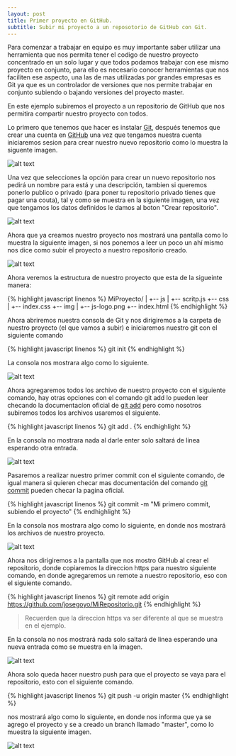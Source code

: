 ```yaml
---
layout: post
title: Primer proyecto en GitHub.
subtitle: Subir mi proyecto a un reposotorio de GitHub con Git.
---
```


Para comenzar a trabajar en equipo es muy importante saber utilizar una herramienta que nos permita
tener el codigo de nuestro proyecto concentrado en un solo lugar y que todos podamos trabajar con ese 
mismo proyecto en conjunto, para ello es necesario conocer herramientas que nos faciliten ese aspecto,
una las de mas utilizadas por grandes empresas es Git ya que es un controlador de versiones que nos permite
trabajar en conjunto subiendo o bajando versiones del proyecto master.

En este ejemplo subiremos el proyecto a un repositorio de GitHub que nos permitira compartir nuestro proyecto
con todos.

Lo primero que tenemos que hacer es instalar [Git](https://git-scm.com/downloads), después tenemos que crear
una cuenta en [GitHub](https://github.com) una vez que tengamos nuestra cuenta iniciaremos sesion para crear 
nuestro nuevo repositorio como lo muestra la siguente imagen.

![alt text](../img/GitProject/newrepo.png)

Una vez que selecciones la opción para crear un nuevo repositorio nos pedirá un nombre para está
y una descripción, tambien si queremos ponerlo publico o privado (para poner tu repositorio
privado tienes que pagar una couta), tal y como se muestra en la siguiente imagen, una vez que tengamos los datos definidos le damos al boton "Crear repositorio".

![alt text](../img/GitProject/namerep.png)

Ahora que ya creamos nuestro proyecto nos mostrará una pantalla como lo muestra la siguiente imagen, si nos
ponemos a leer un poco un ahí mismo nos dice como subir el proyecto a nuestro repositorio creado.

![alt text](../img/GitProject/3repoCreado.png)

Ahora veremos la estructura de nuestro proyecto que esta de la sigueinte manera:

{% highlight javascript linenos %}
MiProyecto/
|
+-- js
|	+-- scritp.js
+-- css
|	+-- index.css
+-- img
|	+-- js-logo.png
+-- index.html
{% endhighlight %}

Ahora abriremos nuestra consola de Git y nos dirigiremos a la carpeta de nuestro proyecto (el que vamos a subir)
e iniciaremos nuestro git con el siguiente comando 

{% highlight javascript linenos %}
git init
{% endhighlight %}

La consola nos mostrara algo como lo siguiente.

![alt text](../img/GitProject/4init.png)

Ahora agregaremos todos los archivo de nuestro proyecto con el siguiente comando, hay otras opciones con el comando
git add lo pueden leer checando la documentacíon oficial de [git add](https://git-scm.com/docs/git-add) pero
como nosotros subiremos todos los archivos usaremos el siguiente.

{% highlight javascript linenos %}
git add .
{% endhighlight %}

En la consola no mostrara nada al darle enter solo saltará de linea esperando otra entrada.

![alt text](../img/GitProject/5add.png)

Pasaremos a realizar nuestro primer commit con el siguiente comando, de igual manera si quieren checar mas documentación
del comando [git commit](https://git-scm.com/docs/git-commit) pueden checar la pagina oficial.

{% highlight javascript linenos %}
git commit -m "Mi primero commit, subiendo el proyecto"
{% endhighlight %}

En la consola nos mostrara algo como lo siguiente, en donde nos mostrará los archivos de nuestro proyecto.

![alt text](../img/GitProject/5commit.png)

Ahora nos dirigiremos a la pantalla que nos mostro GitHub al crear el repositorio, donde copiaremos la direccion 
https para nuestro siguiente comando, en donde agregaremos un remote a nuestro repositorio, eso con el siguiente
comando.

{% highlight javascript linenos %}
git remote add origin https://github.com/josegoyo/MiRepositorio.git
{% endhighlight %}

> Recuerden que la direccion https va ser diferente al que se muestra en el ejemplo.

En la consola no nos mostrará nada solo saltará de linea esperando una nueva entrada como se muestra en la imagen.

![alt text](../img/GitProject/6https.png)

Ahora solo queda hacer nuestro push para que el proyecto se vaya para el repositorio, esto con el siguiente comando.

{% highlight javascript linenos %}
git push -u origin master
{% endhighlight %}

nos mostrará algo como lo siguiente, en donde nos informa que ya se agrego el proyecto y se a creado un branch
llamado "master", como lo muestra la siguiente imagen.

![alt text](../img/GitProject/7push.png)








